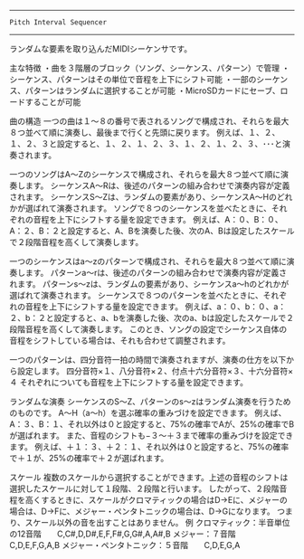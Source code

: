 ********** ********** **********
    Pitch Interval Sequencer
********** ********** **********

ランダムな要素を取り込んだMIDIシーケンサです。

主な特徴
・曲を３階層のブロック（ソング、シーケンス、パターン）で管理
・シーケンス、パターンはその単位で音程を上下にシフト可能
・一部のシーケンス、パターンはランダムに選択することが可能
・MicroSDカードにセーブ、ロードすることが可能

曲の構造
一つの曲は１〜８の番号で表されるソングで構成され、それらを最大８つ並べて順に演奏し、最後まで行くと先頭に戻ります。
例えば、１、２、１、２、３と設定すると、１、２、１、２、３、１、２、１、２、３、･･･と演奏されます。

一つのソングはA〜Zのシーケンスで構成され、それらを最大８つ並べて順に演奏します。
シーケンスA〜Rは、後述のパターンの組み合わせで演奏内容が定義されます。
シーケンスS〜Zは、ランダムの要素があり、シーケンスA〜Hのどれかが選ばれて演奏されます。
ソングで８つのシーケンスを並べたときに、それぞれの音程を上下にシフトする量を設定できます。
例えば、A：０、B：０、A：２、B：２と設定すると、A、Bを演奏した後、次のA、Bは設定したスケールで２段階音程を高くして演奏します。

一つのシーケンスはa〜zのパターンで構成され、それらを最大８つ並べて順に演奏します。
パターンa〜rは、後述のパターンの組み合わせで演奏内容が定義されます。
パターンs〜zは、ランダムの要素があり、シーケンスa〜hのどれかが選ばれて演奏されます。
シーケンスで８つのパターンを並べたときに、それぞれの音程を上下にシフトする量を設定できます。
例えば、a：０、b：０、a：２、b：２と設定すると、a、bを演奏した後、次のa、bは設定したスケールで２段階音程を高くして演奏します。
このとき、ソングの設定でシーケンス自体の音程をシフトしている場合は、それも合わせて調整されます。

一つのパターンは、四分音符一拍の時間で演奏されますが、演奏の仕方を以下から設定します。
四分音符×１、八分音符×２、付点十六分音符×３、十六分音符×４
それぞれについても音程を上下にシフトする量を設定できます。

ランダムな演奏
シーケンスのS〜Z、パターンのs〜zはランダム演奏を行うためのものです。
A〜H（a〜h）を選ぶ確率の重みづけを設定できます。
例えば、A：３、B：１、それ以外は０と設定すると、75%の確率でAが、25%の確率でBが選ばれます。
また、音程のシフトも−３〜＋３まで確率の重みづけを設定できます。
例えば、＋１：３、＋２：１、それ以外は０と設定すると、75%の確率で＋１が、25%の確率で＋２が選ばれます。

スケール
複数のスケールから選択することができます。上述の音程のシフトは選択したスケールに対して１段階、２段階と行います。
したがって、２段階音程を高くするときに、スケールがクロマティックの場合はD→Eに、メジャーの場合は、D→Fに、メジャー・ペンタトニックの場合は、D→Gになります。
つまり、スケール以外の音を出すことはありません。
例
クロマティック：半音単位の12音階　　C,C#,D,D#,E,F,F#,G,G#,A,A#,B
メジャー：７音階　　C,D,E,F,G,A,B
メジャー・ペンタトニック：５音階　　C,D,E,G,A

